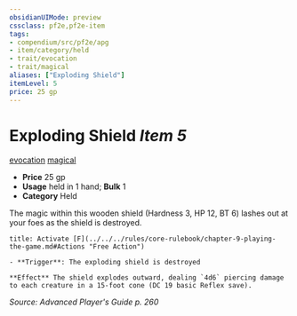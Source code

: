 ```yaml
---
obsidianUIMode: preview
cssclass: pf2e,pf2e-item
tags:
- compendium/src/pf2e/apg
- item/category/held
- trait/evocation
- trait/magical
aliases: ["Exploding Shield"]
itemLevel: 5
price: 25 gp
---
```

# Exploding Shield *Item 5*  
[evocation](../../../rules/traits/evocation.md)  [magical](../../../rules/traits/magical.md)  

- **Price** 25 gp
- **Usage** held in 1 hand; **Bulk** 1
- **Category** Held

The magic within this wooden shield (Hardness 3, HP 12, BT 6) lashes out at your foes as the shield is destroyed.

```ad-embed-ability
title: Activate [F](../../../rules/core-rulebook/chapter-9-playing-the-game.md#Actions "Free Action")

- **Trigger**: The exploding shield is destroyed

**Effect** The shield explodes outward, dealing `4d6` piercing damage to each creature in a 15-foot cone (DC 19 basic Reflex save).
```

*Source: Advanced Player's Guide p. 260*
